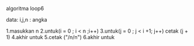 algoritma loop6

data:
i,j,n : angka

1.masukkan n
2.untuk(i = 0 ; i < n ;i++)
3.untuk(j = 0 ; j < i +1; j++) cetak (j + 1)
4.akhir untuk
5.cetak ("/n/n")
6.akhir untuk